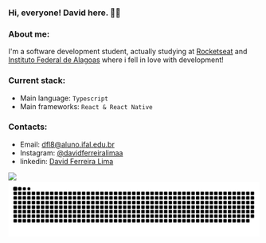 ### Hi, everyone! David here. ✌🏻

### About me:
I'm a software development student, actually studying at [Rocketseat](https://www.rocketseat.com.br/) and [Instituto Federal de Alagoas](https://www.instagram.com/ifal.oficial/) where i fell in love with development!

### Current stack:

- Main language: `Typescript`
- Main frameworks: `React & React Native`

### Contacts:

- Email: dfl8@aluno.ifal.edu.br
- Instagram: [@davidferreiralimaa](https://instagram.com/davidferreiralimaa/)
- linkedin: [David Ferreira Lima](https://br.linkedin.com/in/david-ferreira-lima-7b24b81b3)

<div >
  <a href="https://github.com/DavidFerreiraa">
  <img height="150em" src="https://github-readme-stats.vercel.app/api/top-langs/?username=DavidFerreiraa&layout=compact&langs_count=7&theme=dark"/>
</div>
<picture>
  <source media="(prefers-color-scheme: dark)" srcset="github-snake-dark.svg" />
  <source media="(prefers-color-scheme: light)" srcset="github-snake.svg" />
  <img alt="github-snake" src="github-snake.svg" />
</picture>

